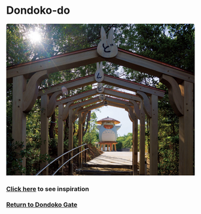 # Dondoko-do
![Bridge](bridge.png)
### [Click here](https://github.com/mollyjones2023/ghibli-simulacrum/blob/main/4-dondoko-forest/2-dondoko-do/totoro-forest.md) to see inspiration
### [Return to Dondoko Gate](https://github.com/mollyjones2023/ghibli-simulacrum/blob/main/4-dondoko-forest/forest.md)
